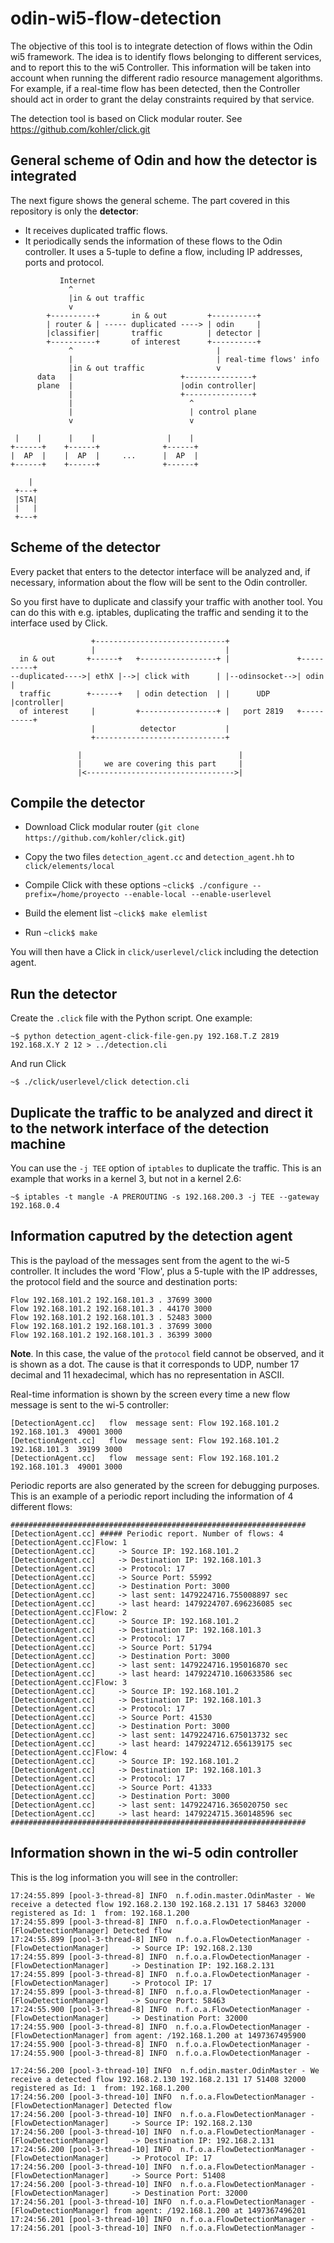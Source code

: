 odin-wi5-flow-detection
=======================

The objective of this tool is to integrate detection of flows within the Odin wi5 framework. The idea is to identify flows belonging to different services, and to report this to the wi5 Controller. This information will be taken into account when running the different radio resource management algorithms. For example, if a real-time flow has been detected, then the Controller should act in order to grant the delay constraints required by that service.

The detection tool is based on Click modular router. See https://github.com/kohler/click.git

General scheme of Odin and how the detector is integrated
---------------------------------------------------------

The next figure shows the general scheme. The part covered in this repository is only the **detector**:
- It receives duplicated traffic flows.
- It periodically sends the information of these flows to the Odin controller. It uses a 5-tuple to define a flow, including IP addresses, ports and protocol.

```
           Internet
             ^
             |in & out traffic
             v
        +----------+       in & out         +----------+
        | router & | ----- duplicated ----> | odin     |
        |classifier|       traffic          | detector |
        +----------+       of interest      +----------+
             ^                                |
             |                                | real-time flows' info
             |in & out traffic                v
      data   |                        +---------------+
      plane  |                        |odin controller|
             |                        +---------------+
             |                          ^
             |                          | control plane
             v                          v

 |    |      |    |                |    |
+------+    +------+              +------+    
|  AP  |    |  AP  |     ...      |  AP  |
+------+    +------+              +------+

    |
 +---+
 |STA|
 |   |
 +---+
```

Scheme of the detector
----------------------

Every packet that enters to the detector interface will be analyzed and, if necessary, information about the flow will be sent to the Odin controller.

So you first have to duplicate and classify your traffic with another tool. You can do this with e.g. iptables, duplicating the traffic and sending it to the interface used by Click.

```
                  +-----------------------------+
                  |                             |
  in & out       +------+   +-----------------+ |               +----------+
--duplicated---->| ethX |-->| click with      | |--odinsocket-->| odin     |
  traffic        +------+   | odin detection  | |      UDP      |controller|
  of interest     |         +-----------------+ |   port 2819   +----------+
                  |          detector           |
                  +-----------------------------+
                 
               |                                   |
               |     we are covering this part     |
               |<--------------------------------->|
```

Compile the detector
--------------------

- Download Click modular router (`git clone https://github.com/kohler/click.git`)

- Copy the two files `detection_agent.cc` and `detection_agent.hh` to `click/elements/local`

- Compile Click with these options
    `~click$ ./configure --prefix=/home/proyecto --enable-local --enable-userlevel`

- Build the element list
    `~click$ make elemlist`

- Run `~click$ make`

You will then have a Click in `click/userlevel/click` including the detection agent.


Run the detector
----------------

Create the `.click` file with the Python script. One example:

    ~$ python detection_agent-click-file-gen.py 192.168.T.Z 2819 192.168.X.Y 2 12 > ../detection.cli

And run Click

    ~$ ./click/userlevel/click detection.cli

Duplicate the traffic to be analyzed and direct it to the network interface of the detection machine
----------------------------------------------------------------------------------------------------

You can use the `-j TEE` option of `iptables` to duplicate the traffic. This is an example that works in a kernel 3, but not in a kernel 2.6:

    ~$ iptables -t mangle -A PREROUTING -s 192.168.200.3 -j TEE --gateway 192.168.0.4

Information caputred by the detection agent
-------------------------------------------

This is the payload of the messages sent from the agent to the wi-5 controller. It includes the word 'Flow', plus a 5-tuple with the IP addresses, the protocol field and the source and destination ports:

```
Flow 192.168.101.2 192.168.101.3 . 37699 3000
Flow 192.168.101.2 192.168.101.3 . 44170 3000
Flow 192.168.101.2 192.168.101.3 . 52483 3000
Flow 192.168.101.2 192.168.101.3 . 37699 3000
Flow 192.168.101.2 192.168.101.3 . 36399 3000
```
**Note**. In this case, the value of the `protocol` field cannot be observed, and it is shown as a dot. The cause is that it corresponds to UDP, number 17 decimal and 11 hexadecimal, which has no representation in ASCII.


Real-time information is shown by the screen every time a new flow message is sent to the wi-5 controller:

```
[DetectionAgent.cc]   flow  message sent: Flow 192.168.101.2 192.168.101.3  49001 3000
[DetectionAgent.cc]   flow  message sent: Flow 192.168.101.2 192.168.101.3  39199 3000
[DetectionAgent.cc]   flow  message sent: Flow 192.168.101.2 192.168.101.3  49001 3000
```

Periodic reports are also generated by the screen for debugging purposes. This is an example of a periodic report including the information of 4 different flows:

```
##################################################################
[DetectionAgent.cc] ##### Periodic report. Number of flows: 4
[DetectionAgent.cc]Flow: 1
[DetectionAgent.cc]     -> Source IP: 192.168.101.2
[DetectionAgent.cc]     -> Destination IP: 192.168.101.3
[DetectionAgent.cc]     -> Protocol: 17
[DetectionAgent.cc]     -> Source Port: 55992
[DetectionAgent.cc]     -> Destination Port: 3000
[DetectionAgent.cc]     -> last sent: 1479224716.755008897 sec
[DetectionAgent.cc]     -> last heard: 1479224707.696236085 sec
[DetectionAgent.cc]Flow: 2
[DetectionAgent.cc]     -> Source IP: 192.168.101.2
[DetectionAgent.cc]     -> Destination IP: 192.168.101.3
[DetectionAgent.cc]     -> Protocol: 17
[DetectionAgent.cc]     -> Source Port: 51794
[DetectionAgent.cc]     -> Destination Port: 3000
[DetectionAgent.cc]     -> last sent: 1479224716.195016870 sec
[DetectionAgent.cc]     -> last heard: 1479224710.160633586 sec
[DetectionAgent.cc]Flow: 3
[DetectionAgent.cc]     -> Source IP: 192.168.101.2
[DetectionAgent.cc]     -> Destination IP: 192.168.101.3
[DetectionAgent.cc]     -> Protocol: 17
[DetectionAgent.cc]     -> Source Port: 41530
[DetectionAgent.cc]     -> Destination Port: 3000
[DetectionAgent.cc]     -> last sent: 1479224716.675013732 sec
[DetectionAgent.cc]     -> last heard: 1479224712.656139175 sec
[DetectionAgent.cc]Flow: 4
[DetectionAgent.cc]     -> Source IP: 192.168.101.2
[DetectionAgent.cc]     -> Destination IP: 192.168.101.3
[DetectionAgent.cc]     -> Protocol: 17
[DetectionAgent.cc]     -> Source Port: 41333
[DetectionAgent.cc]     -> Destination Port: 3000
[DetectionAgent.cc]     -> last sent: 1479224716.365020750 sec
[DetectionAgent.cc]     -> last heard: 1479224715.360148596 sec
##################################################################
```

Information shown in the wi-5 odin controller
---------------------------------------------

This is the log information you will see in the controller:
```
17:24:55.899 [pool-3-thread-8] INFO  n.f.odin.master.OdinMaster - We receive a detected flow 192.168.2.130 192.168.2.131 17 58463 32000 registered as Id: 1  from: 192.168.1.200
17:24:55.899 [pool-3-thread-8] INFO  n.f.o.a.FlowDetectionManager - [FlowDetectionManager] Detected flow
17:24:55.899 [pool-3-thread-8] INFO  n.f.o.a.FlowDetectionManager - [FlowDetectionManager]     -> Source IP: 192.168.2.130
17:24:55.899 [pool-3-thread-8] INFO  n.f.o.a.FlowDetectionManager - [FlowDetectionManager]     -> Destination IP: 192.168.2.131
17:24:55.899 [pool-3-thread-8] INFO  n.f.o.a.FlowDetectionManager - [FlowDetectionManager]     -> Protocol IP: 17
17:24:55.899 [pool-3-thread-8] INFO  n.f.o.a.FlowDetectionManager - [FlowDetectionManager]     -> Source Port: 58463
17:24:55.900 [pool-3-thread-8] INFO  n.f.o.a.FlowDetectionManager - [FlowDetectionManager]     -> Destination Port: 32000
17:24:55.900 [pool-3-thread-8] INFO  n.f.o.a.FlowDetectionManager - [FlowDetectionManager] from agent: /192.168.1.200 at 1497367495900
17:24:55.900 [pool-3-thread-8] INFO  n.f.o.a.FlowDetectionManager - 
17:24:55.900 [pool-3-thread-8] INFO  n.f.o.a.FlowDetectionManager - 

17:24:56.200 [pool-3-thread-10] INFO  n.f.odin.master.OdinMaster - We receive a detected flow 192.168.2.130 192.168.2.131 17 51408 32000 registered as Id: 1  from: 192.168.1.200
17:24:56.200 [pool-3-thread-10] INFO  n.f.o.a.FlowDetectionManager - [FlowDetectionManager] Detected flow
17:24:56.200 [pool-3-thread-10] INFO  n.f.o.a.FlowDetectionManager - [FlowDetectionManager]     -> Source IP: 192.168.2.130
17:24:56.200 [pool-3-thread-10] INFO  n.f.o.a.FlowDetectionManager - [FlowDetectionManager]     -> Destination IP: 192.168.2.131
17:24:56.200 [pool-3-thread-10] INFO  n.f.o.a.FlowDetectionManager - [FlowDetectionManager]     -> Protocol IP: 17
17:24:56.200 [pool-3-thread-10] INFO  n.f.o.a.FlowDetectionManager - [FlowDetectionManager]     -> Source Port: 51408
17:24:56.200 [pool-3-thread-10] INFO  n.f.o.a.FlowDetectionManager - [FlowDetectionManager]     -> Destination Port: 32000
17:24:56.201 [pool-3-thread-10] INFO  n.f.o.a.FlowDetectionManager - [FlowDetectionManager] from agent: /192.168.1.200 at 1497367496201
17:24:56.201 [pool-3-thread-10] INFO  n.f.o.a.FlowDetectionManager - 
17:24:56.201 [pool-3-thread-10] INFO  n.f.o.a.FlowDetectionManager - 
```
